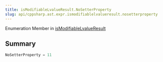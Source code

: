 ```yaml
---
title: isModifiableLvalueResult.NoSetterProperty
slug: api/cppsharp.ast.expr.ismodifiablelvalueresult.nosetterproperty
---
```

Enumeration Member in [isModifiableLvalueResult](/api/cppsharp/ast/expr/ismodifiablelvalueresult)

## Summary



```csharp
NoSetterProperty = 11
```

